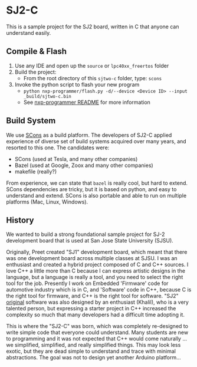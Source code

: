 # SJ2-C

This is a sample project for the SJ2 board, written in C that anyone can understand easily.


## Compile & Flash

1. Use any IDE and open up the `source` or `lpc40xx_freertos` folder
2. Build the project:
    * From the root directory of this `sjtwo-c` folder, type: `scons`
3. Invoke the python script to flash your new program
    * `python nxp-programmer/flash.py -d/--device <Device ID> --input _build/sjtwo-c.bin`
    * See [nxp-programmer README](nxp-programmer/README.md) for more information

## Build System

We use [SCons](https://scons.org/) as a build platform. The developers of SJ2-C applied experience of diverse set of build systems acquired over many years, and resorted to this one. The candidates were:

- SCons (used at Tesla, and many other companies)
- Bazel (used at Google, Zoox and many other companies)
- makefile (really?)

From experience, we can state that `bazel` is really cool, but hard to extend. SCons dependencies are tricky, but it is based on python, and easy to understand and extend. SCons is also portable and able to run on multiple platforms (Mac, Linux, Windows).


## History

We wanted to build a strong foundational sample project for SJ-2 development board that is used at San Jose State University (SJSU).

Originally, Preet created "SJ1" development board, which meant that there was one development board across multiple classes at SJSU. I was an enthusiast and created a hybrid project composed of C and C++ sources. I love C++ a little more than C because I can express artistic designs in the language, but a language is really a tool, and you need to select the right tool for the job. Presently I work on Embedded 'Firmware' code for automotive industry which is in C, and 'Software' code in C++, because C is the right tool for firmware, and C++ is the right tool for software. "SJ2" [original](https://github.com/kammce/SJSU-Dev2) software was also designed by an enthusiast (Khalil), who is a very talented person, but expressing a starter project in C++ increased the complexity so much that many developers had a difficult time adopting it.

This is where the "SJ2-C" was born, which was completely re-designed to write simple code that everyone could understand. Many students are new to programming and it was not expected that C++ would come naturally ... we simplified, simplified, and really simplified things. This may look less exotic, but they are dead simple to understand and trace with minimal abstractions. The goal was not to design yet another Arduino platform...
